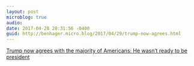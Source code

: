 ```yaml
---
layout: post
microblog: true
audio: 
date: 2017-04-28 20:31:56 -0400
guid: http://benhager.micro.blog/2017/04/29/trump-now-agrees.html
---
```

[Trump now agrees with the majority of Americans: He wasn’t ready to be president](https://www.washingtonpost.com/news/politics/wp/2017/04/28/trump-now-agrees-with-the-majority-of-americans-he-wasnt-ready-to-be-president/?hpid=hp_hp-top-table-main_trumpmajority-143pm%3Ahomepage%2Fstory)
